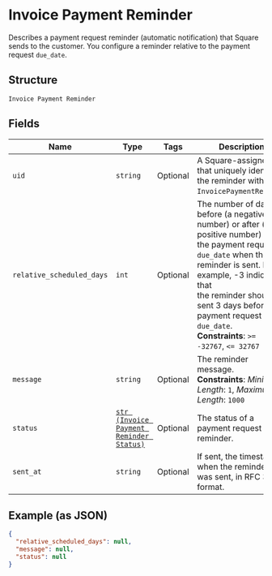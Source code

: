 
# Invoice Payment Reminder

Describes a payment request reminder (automatic notification) that Square sends
to the customer. You configure a reminder relative to the payment request
`due_date`.

## Structure

`Invoice Payment Reminder`

## Fields

| Name | Type | Tags | Description |
|  --- | --- | --- | --- |
| `uid` | `string` | Optional | A Square-assigned ID that uniquely identifies the reminder within the<br>`InvoicePaymentRequest`. |
| `relative_scheduled_days` | `int` | Optional | The number of days before (a negative number) or after (a positive number)<br>the payment request `due_date` when the reminder is sent. For example, -3 indicates that<br>the reminder should be sent 3 days before the payment request `due_date`.<br>**Constraints**: `>= -32767`, `<= 32767` |
| `message` | `string` | Optional | The reminder message.<br>**Constraints**: *Minimum Length*: `1`, *Maximum Length*: `1000` |
| `status` | [`str (Invoice Payment Reminder Status)`](../../doc/models/invoice-payment-reminder-status.md) | Optional | The status of a payment request reminder. |
| `sent_at` | `string` | Optional | If sent, the timestamp when the reminder was sent, in RFC 3339 format. |

## Example (as JSON)

```json
{
  "relative_scheduled_days": null,
  "message": null,
  "status": null
}
```

